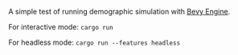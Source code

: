 A simple test of running demographic simulation with [Bevy Engine](https://bevyengine.org/).

For interactive mode: `cargo run`

For headless mode: `cargo run --features headless`
